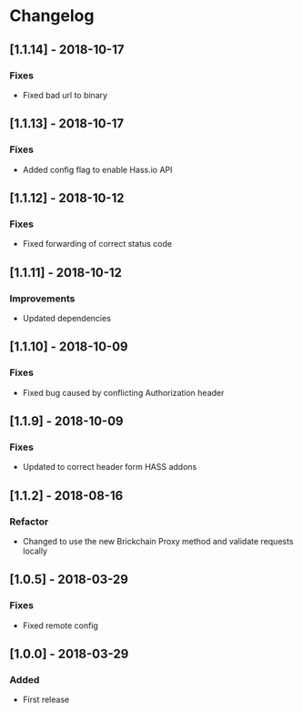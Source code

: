 # Changelog

## [1.1.14] - 2018-10-17
### Fixes
- Fixed bad url to binary

## [1.1.13] - 2018-10-17
### Fixes
- Added config flag to enable Hass.io API

## [1.1.12] - 2018-10-12
### Fixes
- Fixed forwarding of correct status code

## [1.1.11] - 2018-10-12
### Improvements
- Updated dependencies

## [1.1.10] - 2018-10-09
### Fixes
- Fixed bug caused by conflicting Authorization header

## [1.1.9] - 2018-10-09
### Fixes
- Updated to correct header form HASS addons

## [1.1.2] - 2018-08-16
### Refactor
- Changed to use the new Brickchain Proxy method and validate requests locally

## [1.0.5] - 2018-03-29
### Fixes
- Fixed remote config

## [1.0.0] - 2018-03-29
### Added
- First release

